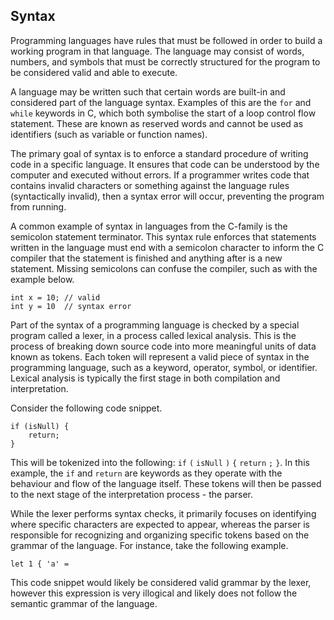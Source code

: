 ## Syntax

Programming languages have rules that must be followed in order to build a working program in that language. The language may consist of words, numbers, and symbols that must be correctly structured for the program to be considered valid and able to execute.

A language may be written such that certain words are built-in and considered part of the language syntax. Examples of this are the `for` and `while` keywords in C, which both symbolise the start of a loop control flow statement. These are known as reserved words and cannot be used as identifiers (such as variable or function names).

The primary goal of syntax is to enforce a standard procedure of writing code in a specific language. It ensures that code can be understood by the computer and executed without errors. If a programmer writes code that contains invalid characters or something against the language rules (syntactically invalid), then a syntax error will occur, preventing the program from running.

A common example of syntax in languages from the C-family is the semicolon statement terminator. This syntax rule enforces that statements written in the language must end with a semicolon character to inform the C compiler that the statement is finished and anything after is a new statement. Missing semicolons can confuse the compiler, such as with the example below.

```
int x = 10; // valid
int y = 10  // syntax error
```

Part of the syntax of a programming language is checked by a special program called a lexer, in a process called lexical analysis. This is the process of breaking down source code into more meaningful units of data known as tokens. Each token will represent a valid piece of syntax in the programming language, such as a keyword, operator, symbol, or identifier. Lexical analysis is typically the first stage in both compilation and interpretation.

Consider the following code snippet.

```
if (isNull) {
    return;
}
```

This will be tokenized into the following: `if` `(` `isNull` `)` `{` `return` `;` `}`. In this example, the `if` and `return` are keywords as they operate with the behaviour and flow of the language itself. These tokens will then be passed to the next stage of the interpretation process - the parser.

While the lexer performs syntax checks, it primarily focuses on identifying where specific characters are expected to appear, whereas the parser is responsible for recognizing and organizing specific tokens based on the grammar of the language. For instance, take the following example.

```
let 1 { 'a' =
```

This code snippet would likely be considered valid grammar by the lexer, however this expression is very illogical and likely does not follow the semantic grammar of the language.